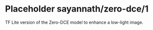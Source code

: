 # Placeholder sayannath/zero-dce/1
TF Lite version of the Zero-DCE model to enhance a low-light image.

<!-- dataset: lol -->
<!-- task: image-super-resolution -->
<!-- network-architecture: other -->
<!-- fine-tunable: false -->
<!-- license: apache-2.0 -->